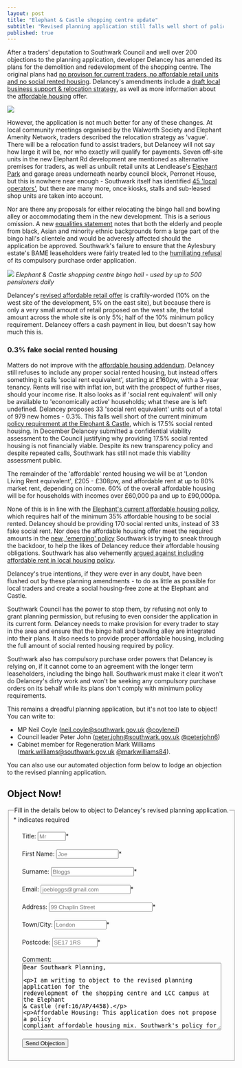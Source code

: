 ```yaml
---
layout: post
title: "Elephant & Castle shopping centre update"
subtitle: "Revised planning application still falls well short of policy requirements"
published: true
---
```

After a traders' deputation to Southwark Council and well over 200 objections to the planning application, developer Delancey has amended its plans for the demolition  and redevelopment of the shopping centre.  The original plans had [no provison for current traders, no affordable retail units and no social rented housing](http://35percent.org/2016-12-19-delancey-submits-shopping-centre-application/).  Delancey's amendments include a [draft local business support & relocation strategy](http://moderngov.southwark.gov.uk/documents/s68297/Report%20Elephant%20and%20Castle%20Shopping%20Centre%20Equalities%20Analysis%20and%20Mitigation%20Projects.pdf), as well as more information about the [affordable housing](http://planbuild.southwark.gov.uk/documents/?GetDocument=%7b%7b%7b!SeVE7nVBcuVxpQARghoUbA%3d%3d!%7d%7d%7d) offer.

![](http://35percent.org/img/delanceyaerial.png)

However, the application is not much better for any of these changes.  At local community meetings organised by the Walworth Society and Elephant Amenity Network, traders described the relocation strategy as 'vague'. There will be a relocation fund to assist traders, but Delancey will not say how large it will be, nor who exactly will qualify for payments.  Seven off-site units in the new Elephant Rd development are mentioned as alternative premises for traders, as well as unbuilt retail units at Lendlease's [Elephant Park](http://elephantpark.co.uk) and garage areas underneath nearby council block, Perronet House, but this is nowhere near enough - Southwark itself has identified [45 'local operators'](http://moderngov.southwark.gov.uk/documents/s68297/Report%20Elephant%20and%20Castle%20Shopping%20Centre%20Equalities%20Analysis%20and%20Mitigation%20Projects.pdf), but there are many more, once kiosks, stalls and sub-leased shop units are taken into account.

Nor are there any proposals for either relocating the bingo hall and bowling alley or accommodating them in the new development.  This is a serious omission.  A new [equalities statement]( http://planbuild.southwark.gov.uk/documents/?GetDocument=%7b%7b%7b!jL6JkkYmmtpBMzdpRozUkA%3d%3d!%7d%7d%7d) notes that both the elderly and people from black, Asian and minority ethnic backgrounds form a large part of the bingo hall's clientele and would be adveresly affected should the application be approved. Southwark's failure to ensure that the Aylesbury estate's BAME leaseholders were fairly treated led to the [humiliating refusal](http://35percent.org/2016-09-18-aylesbury-compulsory-purchase-order-rejected/) of its compulsory purchase order application.

![](http://35percent.org/img/elephantcastlebingo.jpg)
*Elephant & Castle shopping centre bingo hall - used by up to 500 pensioners daily*

Delancey's [revised affordable retail offer](http://planbuild.southwark.gov.uk/documents/?GetDocument=%7b%7b%7b!CgEoZ4vEh0beAm1jRSlUrA%3d%3d!%7d%7d%7d) is craftily-worded (10% on the west site of the development, 5% on the east site), but because there is only a very small amount of retail proposed on the west site, the total amount across the whole site is only 5%; half of the 10% minimum policy requirement.  Delancey offers a cash payment in lieu, but doesn't say how much this is.

### 0.3% fake social rented housing   
Matters do not improve with the [affordable housing addendum](http://planbuild.southwark.gov.uk/documents/?GetDocument=%7b%7b%7b!SeVE7nVBcuVxpQARghoUbA%3d%3d!%7d%7d%7d).  Delancey still refuses to include any proper social rented housing, but instead offers something it calls 'social rent equivalent', starting at £160pw, with a 3-year tenancy.  Rents will rise with inflat ion, but with the prospect of further rises, should your income rise.  It also looks as if 'social rent equivalent' will only be available to 'economically active' households; what these are is left undefined.  Delancey proposes 33 'social rent equivalent' units out of a total of 979 new homes - 0.3%. This falls well short of the current minimum [policy requirement at the Elephant & Castle](http://www.southwark.gov.uk/assets/attach/1817/1.0.5%20Elephant%20%26%20Castle%20SPD%20OAPF.pdf), which is 17.5% social rented housing. In December Delancey submitted a confidential viability assessment to the Council justifying why providing 17.5% social rented housing is not financially viable. Despite its new transparency policy and despite repeated calls, Southwark has still not made this viability assessment public.

The remainder of the 'affordable' rented housing we will be at 'London Living Rent equivalent', £205 - £308pw, and affordable rent at up to 80% market rent, depending on income.  60% of the overall affordable housing will be for households with incomes over £60,000 pa and up to £90,000pa.

None of this is in line with the [Elephant's current affordable housing policy](http://www.southwark.gov.uk/assets/attach/1817/1.0.5%20Elephant%20%26%20Castle%20SPD%20OAPF.pdf), which requires half of the minimum 35% affordable housing to be social rented.  Delancey should be providing 170 social rented units, instead of 33 fake social rent.    Nor does the affordable housing offer meet the required amounts in the [new, 'emerging' policy](https://www.southwark.gov.uk/planning-and-building-control/planning-policy-and-transport-policy/development-plan/local-plan?chapter=4) Southwark is trying to sneak through the backdoor, to help the likes of Delancey reduce their affordable housing obligations.  Southwark has also vehemently [argued against including affordable rent in local housing policy](http://35percent.org/redefining-social-rent/).

Delancey's true intentions, if they were ever in any doubt, have been flushed out by these planning amendments - to do as little as possible for local traders and create a social housing-free zone at the Elephant and Castle.

Southwark Council has the power to stop them, by refusing not only to grant planning permission, but refusing to even consider the application in its current form.  Delancey needs to make provision for every trader to stay in the area and ensure that the bingo hall and bowling alley are integrated into their plans.  It also needs to provide proper affordable housing, including the full amount of social rented housing required by policy.

Southwark also has compulsory purchase order powers that Delancey is relying on, if it cannot come to an agreement with the longer term leaseholders, including the bingo hall.  Southwark must make it clear it won't do Delancey's dirty work and won't be seeking any compulsory purchase orders on its behalf while its plans don't comply with minimum policy requirements.

This remains a dreadful planning application, but it's not too late to object! You can write to:
 
 * MP Neil Coyle (neil.coyle@southwark.gov.uk [@coyleneil](https://twitter.com/coyleneil))
 * Council leader Peter John (peter.john@southwark.gov.uk [@peterjohn6](https://twitter.com/peterjohn6))
 * Cabinet member for Regeneration Mark Williams (mark.williams@southwark.gov.uk [@markwilliams84](https://twitter.com/coyleneil)).

You can also use our automated objection form below to lodge an objection to the revised planning application. 
 
## Object Now!
 <form id="form5" action="http://commentform .herokuapp.com/" method="post">
<fieldset><legend>Fill in the details below to object to Delancey's revised planning application.</legend>
<div id="mc_embed_signup">
<div class="indicates-required"><span class="asterisk">*</span> indicates required</div>

<p class="first" style="margin:20px">
        <label for="name">Title:</label>
        <input type="text" name="title" id="title" size="5" placeholder="Mr" /><span class="asterisk">*</span>
  </p>

<p style="margin:20px">
        <label for="email">First Name:</label>
        <input type="text" name="firstname" id="firstname" size="15" placeholder="Joe"/><span class="asterisk">*</span>
  </p>

<p style="margin:20px">
        <label for="email">Surname:</label>
        <input type="text" name="surname" id="surname" size="21" placeholder="Bloggs"/><span class="asterisk">*</span>
  </p>

  <p style="margin:20px">
        <label for="email">Email:</label>
        <input type="text" name="email" id="email" size="23" placeholder="joebloggs@gmail.com"/><span class="asterisk">*</span>
  </p>

  <p style="margin:20px">
        <label for="address">Address:</label>
        <input type="text" name="address" id="address" size="27" placeholder="99 Chaplin Street"/><span class="asterisk">*</span>
  </p>

  <p style="margin:20px">
        <label for="address">Town/City:</label>
        <input type="text" name="city" id="city" size="12" placeholder="London"/><span class="asterisk">*</span>
  </p>

  <p style="margin:20px">
        <label for="postcode">Postcode:</label>
        <input type="text" name="postcode" id="postcode" size="10" placeholder="SE17 1RS"/><span class="asterisk">*</span>
  </p>


   <p style="margin:20px">
        <label for="message">Comment:</label>
        <textarea name="message" id="message" cols="55" rows="10">Dear Southwark Planning,

I am writing to object to the revised planning application for the redevelopment of the shopping centre and LCC campus at the Elephant & Castle (ref:16/AP/4458).

Affordable Housing:
This application does not propose a policy compliant affordable housing mix. Southwark's policy for the Elephant & Castle requires a minimum of 35% affordable housing, of which 50% must be social rented. This should provide around 170 units but Delancey is proposing a different tenure and only 33 (0.3%) of the total units will be at social rent levels.

Affordable retail & existing traders:
The Council's strategic planning framework requires a minimum 10% affordable retail for new developments. Paragraph 5.1.7 of the Council's local planning policy (E&C SPD), further requires a number of "affordable retail units which are made available to existing occupiers displaced by development", in order to "ensure that development opportunities provide opportunities for existing and future SME businesses". The applicant's proposals fail to meet this and the Council's minimum 10% affordable retail requirement.

Bingo Hall:
Delancey is failing to make re-provision for the existing bingo hall. This is an importsnt social and community facility for 500 local pensioners every day. This important facility must be retained in any new development in order to ensure that community benefits are not lost without being replaced.

This application should not be considered by the Council until the above shortcomings have been addressed. 

Yours sincerely,
</textarea>
  </p>

  <p class="submit" style="margin:20px"><button type="submit">Send Objection</button></p>


</div>
   </fieldset>
  </form>
